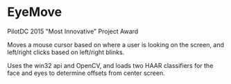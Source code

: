# EyeMove
PilotDC 2015 "Most Innovative" Project Award

Moves a mouse cursor based on where a user is looking on the screen, and left/right clicks based on left/right blinks.

Uses the win32 api and OpenCV, and loads two HAAR classifiers for the face and eyes to determine offsets from center screen.